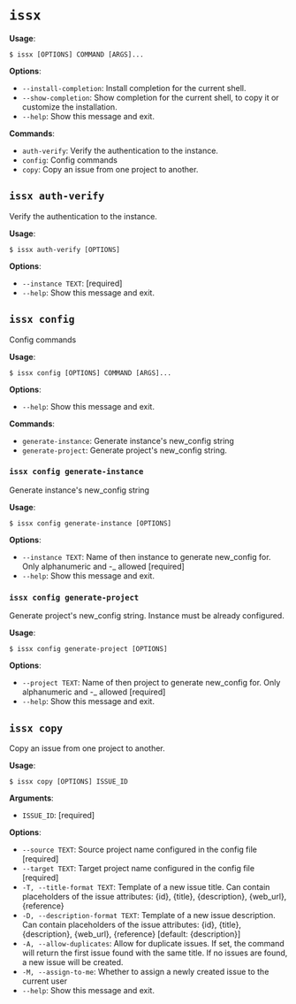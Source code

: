 # `issx`

**Usage**:

```console
$ issx [OPTIONS] COMMAND [ARGS]...
```

**Options**:

* `--install-completion`: Install completion for the current shell.
* `--show-completion`: Show completion for the current shell, to copy it or customize the installation.
* `--help`: Show this message and exit.

**Commands**:

* `auth-verify`: Verify the authentication to the instance.
* `config`: Config commands
* `copy`: Copy an issue from one project to another.

## `issx auth-verify`

Verify the authentication to the instance.

**Usage**:

```console
$ issx auth-verify [OPTIONS]
```

**Options**:

* `--instance TEXT`: [required]
* `--help`: Show this message and exit.

## `issx config`

Config commands

**Usage**:

```console
$ issx config [OPTIONS] COMMAND [ARGS]...
```

**Options**:

* `--help`: Show this message and exit.

**Commands**:

* `generate-instance`: Generate instance's new_config string
* `generate-project`: Generate project's new_config string.

### `issx config generate-instance`

Generate instance's new_config string

**Usage**:

```console
$ issx config generate-instance [OPTIONS]
```

**Options**:

* `--instance TEXT`: Name of then instance to generate new_config for. Only alphanumeric and -_ allowed  [required]
* `--help`: Show this message and exit.

### `issx config generate-project`

Generate project's new_config string. Instance must be already configured.

**Usage**:

```console
$ issx config generate-project [OPTIONS]
```

**Options**:

* `--project TEXT`: Name of then project to generate new_config for. Only alphanumeric and -_ allowed  [required]
* `--help`: Show this message and exit.

## `issx copy`

Copy an issue from one project to another.

**Usage**:

```console
$ issx copy [OPTIONS] ISSUE_ID
```

**Arguments**:

* `ISSUE_ID`: [required]

**Options**:

* `--source TEXT`: Source project name configured in the config file  [required]
* `--target TEXT`: Target project name configured in the config file  [required]
* `-T, --title-format TEXT`: Template of a new issue title. Can contain placeholders of the issue attributes: {id}, {title}, {description}, {web_url}, {reference}
* `-D, --description-format TEXT`: Template of a new issue description. Can contain placeholders of the issue attributes: {id}, {title}, {description}, {web_url}, {reference}  [default: {description}]
* `-A, --allow-duplicates`: Allow for duplicate issues. If set, the command will return the first issue found with the same title. If no issues are found, a new issue will be created.
* `-M, --assign-to-me`: Whether to assign a newly created issue to the current user
* `--help`: Show this message and exit.
